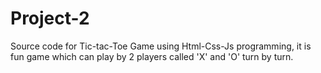 # Project-2
Source code for Tic-tac-Toe Game using Html-Css-Js programming, it is fun game which can play by 2 players called 'X' and 'O' turn by turn.
